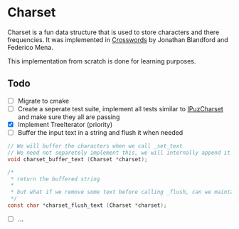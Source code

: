 # Charset

Charset is a fun data structure that is used to store characters and there frequencies. It was implemented in [Crosswords](https://gitlab.gnome.org/jrb/libipuz/-/blob/master/libipuz/ipuz-charset.c?ref_type=heads) by Jonathan Blandford and Federico Mena.

This implementation from scratch is done for learning purposes.

## Todo
- [ ] Migrate to cmake
- [ ] Create a seperate test suite, implement all tests similar to [IPuzCharset](https://gitlab.gnome.org/jrb/libipuz/-/blob/master/libipuz/tests/charset.c?ref_type=heads) and make sure they all are passing
- [x] Implement TreeIterator (priority)
- [ ] Buffer the input text in a string and flush it when needed
```c
// We will buffer the characters when we call _set_text
// We need not separetely implement this, we will internally append it to a buf_string when inserting the chars inside the `Tree`
void charset_buffer_text (Charset *charset);

/*
 * return the buffered string
 *
 * but what if we remove some text before calling _flush, can we maintain an order? (Need to think)
 */
const char *charset_flush_text (Charset *charset);
```
- [ ] ...
